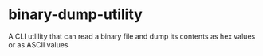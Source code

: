# binary-dump-utility
A CLI utlility that can read a binary file and dump its contents as hex values or as ASCII values

